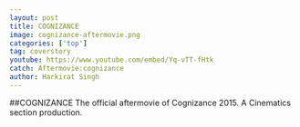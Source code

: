 ```yaml
---
layout: post
title: COGNIZANCE
image: cognizance-aftermovie.png
categories: ['top']
tag: coverstory
youtube: https://www.youtube.com/embed/Yq-vTT-fHtk
catch: Aftermovie:cognizance
author: Harkirat Singh
---
```

##COGNIZANCE
The official aftermovie of Cognizance 2015.
A Cinematics section production.